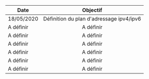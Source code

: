 | Date | Objectif | 
|----------|:-------------:| 
| 18/05/2020 | Définition du plan d'adressage ipv4/ipv6 |
| A définir |  A définir |
| A définir |  A définir |
| A définir |  A définir |
| A définir |  A définir |
| A définir |  A définir |
| A définir |  A définir |
